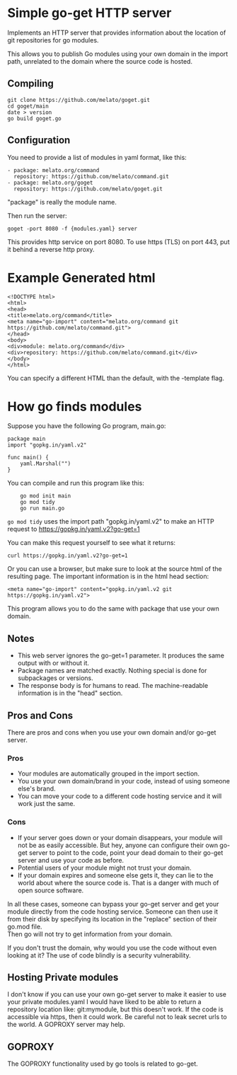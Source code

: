 # Simple go-get HTTP server

Implements an HTTP server that provides information about the location of
git repositories for go modules.

This allows you to publish Go modules using your own domain in the import path,
unrelated to the domain where the source code is hosted.

## Compiling
```
git clone https://github.com/melato/goget.git
cd goget/main
date > version
go build goget.go
```


## Configuration
You need to provide a list of modules in yaml format, like this:
```
- package: melato.org/command
  repository: https://github.com/melato/command.git
- package: melato.org/goget
  repository: https://github.com/melato/goget.git
```

"package" is really the module name.

Then run the server:
```
goget -port 8080 -f {modules.yaml} server
```

This provides http service on port 8080.
To use https (TLS) on port 443, put it behind a reverse http proxy.


# Example Generated html
```
<!DOCTYPE html>
<html>
<head>
<title>melato.org/command</title>
<meta name="go-import" content="melato.org/command git https://github.com/melato/command.git">
</head>
<body>
<div>module: melato.org/command</div>
<div>repository: https://github.com/melato/command.git</div>
</body>
</html>

```
You can specify a different HTML than the default, with the -template flag.


# How go finds modules
	
Suppose you have the following Go program, main.go:
```
package main
import "gopkg.in/yaml.v2"

func main() {
	yaml.Marshal("")
}
```

You can compile and run this program like this:
```
	go mod init main
	go mod tidy
	go run main.go
```

`go mod tidy` uses the import path "gopkg.in/yaml.v2" to make an HTTP request to https://gopkg.in/yaml.v2?go-get=1

You can make this request yourself to see what it returns:
```
curl https://gopkg.in/yaml.v2?go-get=1
```

Or you can use a browser, but make sure to look at the source html of the resulting page.
The important information is in the html head section:

```
<meta name="go-import" content="gopkg.in/yaml.v2 git https://gopkg.in/yaml.v2">
```

This program allows you to do the same with package that use your own domain.
	
## Notes
- This web server ignores the go-get=1 parameter.  It produces the same output with or without it.
- Package names are matched exactly.  Nothing special is done for subpackages or versions.
- The response body is for humans to read.  The machine-readable information is in the "head" section.

## Pros and Cons

There are pros and cons when you use your own domain and/or go-get server.
### Pros 
- Your modules are automatically grouped in the import section.
- You use your own domain/brand in your code, instead of using someone else's brand.
- You can move your code to a different code hosting service and it will work just the same.


### Cons
- If your server goes down or your domain disappears, your module will not be as easily accessible.
But hey, anyone can configure their own go-get server to point to the code,
point your dead domain to their go-get server and use your code as before.
- Potential users of your module might not trust your domain.
- If your domain expires and someone else gets it, they can lie to the world about where the source code is.
That is a danger with much of open source software.

In all these cases, someone can bypass your go-get server and get your module directly from the code hosting service.
Someone can then use it from their disk by specifying its location in the "replace" section of their go.mod file.		
Then go will not try to get information from your domain.

If you don't trust the domain, why would you use the code without even looking at it?
The use of code blindly is a security vulnerability.


## Hosting Private modules
I don't know if you can use your own go-get server to make it easier to use your private modules.yaml
I would have liked to be able to return a repository location like: git:mymodule, but this doesn't work.
If the code is accessible via https, then it could work.  Be careful not to leak secret urls to the world.
A GOPROXY server may help.

## GOPROXY
The GOPROXY functionality used by go tools is related to go-get.

